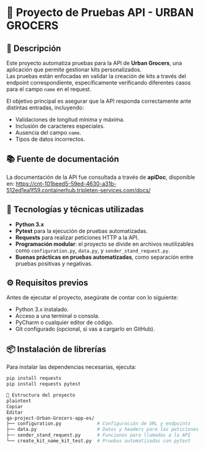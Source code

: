 # 🛒 Proyecto de Pruebas API - URBAN GROCERS

## 🚀 Descripción

Este proyecto automatiza pruebas para la API de **Urban Grocers**, una aplicación que permite gestionar kits personalizados.  
Las pruebas están enfocadas en validar la creación de kits a través del endpoint correspondiente, específicamente verificando diferentes casos para el campo `name` en el request.

El objetivo principal es asegurar que la API responda correctamente ante distintas entradas, incluyendo:

- Validaciones de longitud mínima y máxima.
- Inclusión de caracteres especiales.
- Ausencia del campo `name`.
- Tipos de datos incorrectos.

## 📚 Fuente de documentación

La documentación de la API fue consultada a través de **apiDoc**, disponible en: https://cnt-101beed5-59ed-4630-a31b-512ed1ea1f59.containerhub.tripleten-services.com/docs/

## 🧪 Tecnologías y técnicas utilizadas

- **Python 3.x**
- **Pytest** para la ejecución de pruebas automatizadas.
- **Requests** para realizar peticiones HTTP a la API.
- **Programación modular**: el proyecto se divide en archivos reutilizables como `configuration.py`, `data.py`, y `sender_stand_request.py`.
- **Buenas prácticas en pruebas automatizadas**, como separación entre pruebas positivas y negativas.

## ⚙️ Requisitos previos

Antes de ejecutar el proyecto, asegúrate de contar con lo siguiente:

- Python 3.x instalado.
- Acceso a una terminal o consola.
- PyCharm o cualquier editor de código.
- Git configurado (opcional, si vas a cargarlo en GitHub).

## 📦 Instalación de librerías

Para instalar las dependencias necesarias, ejecuta:

```bash
pip install requests 
pip install requests pytest

📁 Estructura del proyecto
plaintext
Copiar
Editar
qa-project-Urban-Grocers-app-es/
├── configuration.py             # Configuración de URL y endpoints
├── data.py                      # Datos y headers para las peticiones
├── sender_stand_request.py      # Funciones para llamadas a la API
└── create_kit_name_kit_test.py  # Pruebas automatizadas con pytest
